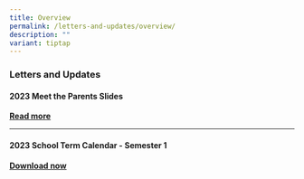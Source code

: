 ```yaml
---
title: Overview
permalink: /letters-and-updates/overview/
description: ""
variant: tiptap
---
```

<h3>Letters and Updates</h3>
<h4>2023 Meet the Parents Slides</h4>
<p><strong><a href="/letters-and-updates/2023mtp/" rel="noopener noreferrer nofollow" target="_blank">Read more</a></strong>
</p>
<hr>
<h4>2023 School Term Calendar - Semester 1</h4>
<p><strong><a href="/files/2023%20School%20Term%20Calendar%20-%20Semester%201.pdf" rel="noopener noreferrer nofollow" target="_blank">Download now</a></strong>
</p>